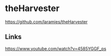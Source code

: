 # theHarvester

https://github.com/laramies/theHarvester</br>

## Links
https://www.youtube.com/watch?v=4585YGGF_ps</br>
